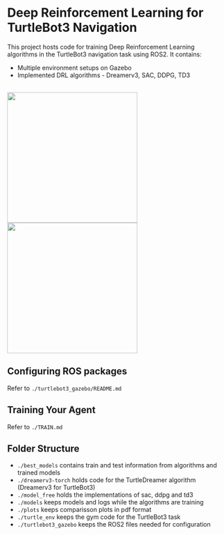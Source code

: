 # Deep Reinforcement Learning for TurtleBot3 Navigation

This project hosts code for training Deep Reinforcement Learning algorithms in the TurtleBot3 navigation task using ROS2. It contains:
- Multiple environment setups on Gazebo
- Implemented DRL algorithms - Dreamerv3, SAC, DDPG, TD3
<br>

<img src="https://github.com/raulsteinmetz/turtlebot3-drl/assets/85199336/9f881aac-f87b-4b63-a323-655b47e3a18f" width="300"/>
<img src="https://github.com/raulsteinmetz/turtlebot3-drl/assets/85199336/007d7844-ebdb-47c3-b318-69e393d3c91d" width="300"/>

<br>

## Configuring ROS packages
Refer to `./turtlebot3_gazebo/README.md`
  
## Training Your Agent
Refer to `./TRAIN.md`

## Folder Structure
- `./best_models` contains train and test information from algorithms and trained models
- `./dreamerv3-torch` holds code for the TurtleDreamer algorithm (Dreamerv3 for TurtleBot3)
- `./model_free` holds the implementations of sac, ddpg and td3
- `./models` keeps models and logs while the algorithms are training
- `./plots` keeps comparisson plots in pdf format
-  `./turtle_env` keeps the gym code for the TurtleBot3 task
-  `./turtlebot3_gazebo` keeps the ROS2 files needed for configuration  

